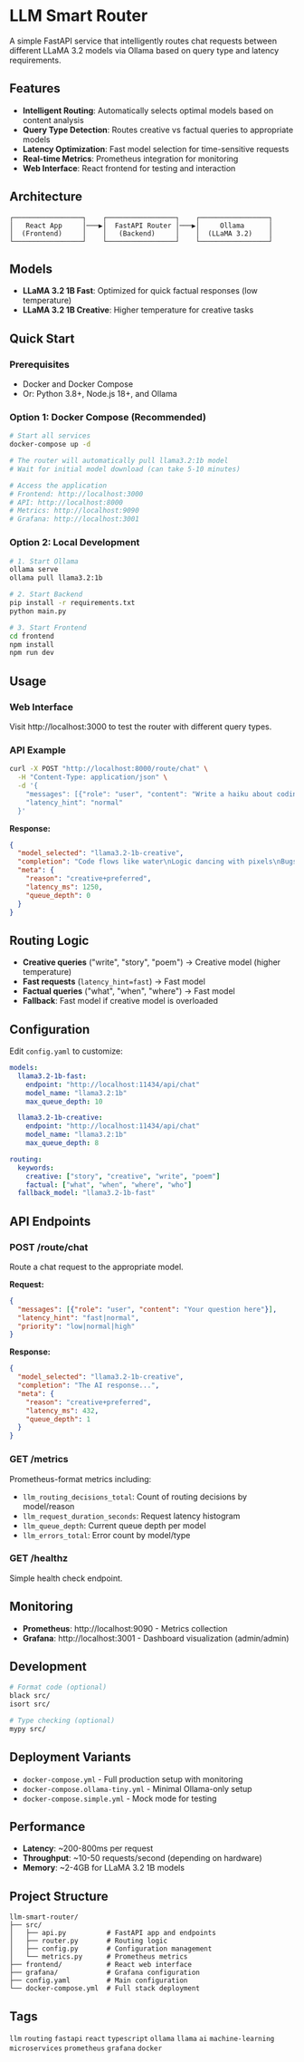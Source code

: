 # LLM Smart Router

A simple FastAPI service that intelligently routes chat requests between different LLaMA 3.2 models via Ollama based on query type and latency requirements.

## Features

- **Intelligent Routing**: Automatically selects optimal models based on content analysis
- **Query Type Detection**: Routes creative vs factual queries to appropriate models
- **Latency Optimization**: Fast model selection for time-sensitive requests
- **Real-time Metrics**: Prometheus integration for monitoring
- **Web Interface**: React frontend for testing and interaction

## Architecture

```
┌─────────────────┐    ┌─────────────────┐    ┌─────────────────┐
│   React App     │───▶│  FastAPI Router │───▶│     Ollama      │
│  (Frontend)     │    │   (Backend)     │    │  (LLaMA 3.2)    │
└─────────────────┘    └─────────────────┘    └─────────────────┘
```

## Models

- **LLaMA 3.2 1B Fast**: Optimized for quick factual responses (low temperature)
- **LLaMA 3.2 1B Creative**: Higher temperature for creative tasks

## Quick Start

### Prerequisites

- Docker and Docker Compose
- Or: Python 3.8+, Node.js 18+, and Ollama

### Option 1: Docker Compose (Recommended)

```bash
# Start all services
docker-compose up -d

# The router will automatically pull llama3.2:1b model
# Wait for initial model download (can take 5-10 minutes)

# Access the application
# Frontend: http://localhost:3000
# API: http://localhost:8000
# Metrics: http://localhost:9090
# Grafana: http://localhost:3001
```

### Option 2: Local Development

```bash
# 1. Start Ollama
ollama serve
ollama pull llama3.2:1b

# 2. Start Backend
pip install -r requirements.txt
python main.py

# 3. Start Frontend
cd frontend
npm install
npm run dev
```

## Usage

### Web Interface
Visit http://localhost:3000 to test the router with different query types.

### API Example

```bash
curl -X POST "http://localhost:8000/route/chat" \
  -H "Content-Type: application/json" \
  -d '{
    "messages": [{"role": "user", "content": "Write a haiku about coding"}],
    "latency_hint": "normal"
  }'
```

**Response:**
```json
{
  "model_selected": "llama3.2-1b-creative",
  "completion": "Code flows like water\nLogic dancing with pixels\nBugs become features",
  "meta": {
    "reason": "creative+preferred",
    "latency_ms": 1250,
    "queue_depth": 0
  }
}
```

## Routing Logic

- **Creative queries** ("write", "story", "poem") → Creative model (higher temperature)
- **Fast requests** (`latency_hint=fast`) → Fast model
- **Factual queries** ("what", "when", "where") → Fast model
- **Fallback**: Fast model if creative model is overloaded

## Configuration

Edit `config.yaml` to customize:

```yaml
models:
  llama3.2-1b-fast:
    endpoint: "http://localhost:11434/api/chat"
    model_name: "llama3.2:1b"
    max_queue_depth: 10

  llama3.2-1b-creative:
    endpoint: "http://localhost:11434/api/chat"
    model_name: "llama3.2:1b"
    max_queue_depth: 8

routing:
  keywords:
    creative: ["story", "creative", "write", "poem"]
    factual: ["what", "when", "where", "who"]
  fallback_model: "llama3.2-1b-fast"
```

## API Endpoints

### POST /route/chat

Route a chat request to the appropriate model.

**Request:**
```json
{
  "messages": [{"role": "user", "content": "Your question here"}],
  "latency_hint": "fast|normal",
  "priority": "low|normal|high"
}
```

**Response:**
```json
{
  "model_selected": "llama3.2-1b-creative",
  "completion": "The AI response...",
  "meta": {
    "reason": "creative+preferred",
    "latency_ms": 432,
    "queue_depth": 1
  }
}
```

### GET /metrics

Prometheus-format metrics including:
- `llm_routing_decisions_total`: Count of routing decisions by model/reason
- `llm_request_duration_seconds`: Request latency histogram
- `llm_queue_depth`: Current queue depth per model
- `llm_errors_total`: Error count by model/type

### GET /healthz

Simple health check endpoint.

## Monitoring

- **Prometheus**: http://localhost:9090 - Metrics collection
- **Grafana**: http://localhost:3001 - Dashboard visualization (admin/admin)

## Development

```bash
# Format code (optional)
black src/
isort src/

# Type checking (optional)
mypy src/
```

## Deployment Variants

- `docker-compose.yml` - Full production setup with monitoring
- `docker-compose.ollama-tiny.yml` - Minimal Ollama-only setup
- `docker-compose.simple.yml` - Mock mode for testing

## Performance

- **Latency**: ~200-800ms per request
- **Throughput**: ~10-50 requests/second (depending on hardware)
- **Memory**: ~2-4GB for LLaMA 3.2 1B models

## Project Structure

```
llm-smart-router/
├── src/
│   ├── api.py          # FastAPI app and endpoints
│   ├── router.py       # Routing logic
│   ├── config.py       # Configuration management
│   └── metrics.py      # Prometheus metrics
├── frontend/           # React web interface
├── grafana/            # Grafana configuration
├── config.yaml         # Main configuration
└── docker-compose.yml  # Full stack deployment
```

## Tags

`llm` `routing` `fastapi` `react` `typescript` `ollama` `llama` `ai` `machine-learning` `microservices` `prometheus` `grafana` `docker`
